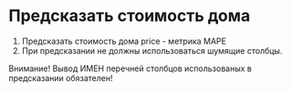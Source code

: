 # Предсказать стоимость дома

1. Предсказать стоимость дома price  - метрика MAPE 
2. При предсказании не должны использоваться шумящие столбцы.
   
Внимание! Вывод ИМЕН перечней столбцов использованых в предсказании обязателен!
